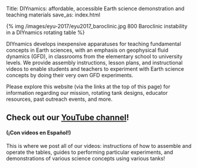 Title: DIYnamics: affordable, accessible Earth science demonstration and teaching materials
save_as: index.html

{% img /images/eyu-2017/eyu2017_baroclinic.jpg 800 Baroclinic instability in a DIYnamics rotating table %}

DIYnamics develops inexpensive apparatuses for teaching fundamental
concepts in Earth sciences, with an emphasis on geophysical fluid
dynamics (GFD), in classrooms from the elementary school to university
levels.  We provide assembly instructions, lesson plans, and
instructional videos to enable students and teachers to experiment
with Earth science concepts by doing their very own GFD experiments.

Please explore this website (via the links at the top of this page)
for information regarding our mission, rotating tank designs, educator
resources, past outreach events, and more.

## **Check out our [YouTube channel](http://tinyurl.com/diynamicsvideos)!**
#### (&#161;Con videos en Espa&ntilde;ol!)
This is where we post all of our videos: instructions of how to
assemble and operate the tables, guides to performing particular
experiments, and demonstrations of various science concepts using
various tanks!
